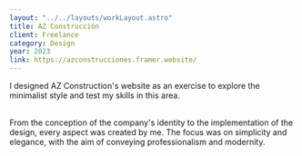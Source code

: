 ```yaml
---
layout: "../../layouts/workLayout.astro"
title: AZ Construcción
client: Freelance
category: Design
year: 2023
link: https://azconstrucciones.framer.website/
---
```


I designed AZ Construction's website as an exercise to explore the minimalist style and test my skills in this area. 

\
From the conception of the company's identity to the implementation of the design, every aspect was created by me. The focus was on simplicity and elegance, with the aim of conveying professionalism and modernity.